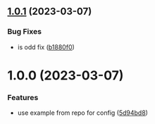 ## [1.0.1](https://github.com/Weetbix/nx-monorepo-example/compare/is-odd-v1.0.0...is-odd-v1.0.1) (2023-03-07)


### Bug Fixes

* is odd fix ([b1880f0](https://github.com/Weetbix/nx-monorepo-example/commit/b1880f00b9d59afe6c2608cd2aaed4da92c61a34))

# 1.0.0 (2023-03-07)


### Features

* use example from repo for config ([5d94bd8](https://github.com/Weetbix/nx-monorepo-example/commit/5d94bd88da53a29bf77693b31d6287be2bc12c54))
